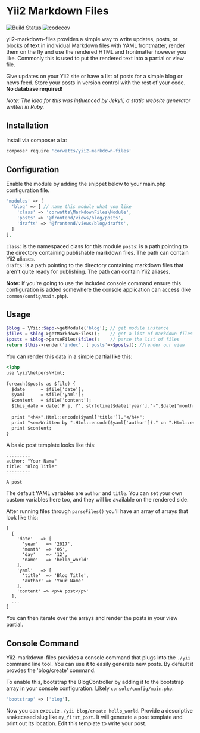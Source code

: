 # Yii2 Markdown Files

[![Build Status](https://travis-ci.org/CorWatts/yii2-markdown-files.svg?branch=master)](https://travis-ci.org/CorWatts/yii2-markdown-files)
[![codecov](https://codecov.io/gh/CorWatts/yii2-markdown-files/branch/master/graph/badge.svg)](https://codecov.io/gh/CorWatts/yii2-markdown-files)

yii2-markdown-files provides a simple way to write updates, posts, or blocks of text in individual Markdown files with YAML frontmatter, render them on the fly and use the rendered HTML and frontmatter however you like. Commonly this is used to put the rendered text into a partial or view file.

Give updates on your Yii2 site or have a list of posts for a simple blog or news feed. Store your posts in version control with the rest of your code. **No database required!**

_Note: The idea for this was influenced by Jekyll, a static website generator written in Ruby._

## Installation
Install via composer a la:  
```bash
composer require 'corwatts/yii2-markdown-files'
```

## Configuration
Enable the module by adding the snippet below to your main.php configuration file. 

```php
'modules' => [
  'blog' => [ // name this module what you like
    'class' => 'corwatts\MarkdownFiles\Module',
    'posts' => '@frontend/views/blog/posts',
    'drafts' => '@frontend/views/blog/drafts',
  ]
],
```
`class`: is the namespaced class for this module
`posts`: is a path pointing to the directory containing publishable markdown files. The path can contain Yii2 aliases.  
`drafts`: is a path pointing to the directory containing markdown files that aren't quite ready for publishing. The path can contain Yii2 aliases.  

**Note:** If you're going to use the included console command ensure this configuration is added somewhere the console application can access (like `common/config/main.php`).

## Usage
```php
$blog = \Yii::$app->getModule('blog'); // get module instance
$files = $blog->getMarkdownFiles();    // get a list of markdown files
$posts = $blog->parseFiles($files);    // parse the list of files
return $this->render('index', ['posts'=>$posts]); //render our view
```

You can render this data in a simple partial like this:

```html
<?php
use \yii\helpers\Html;

foreach($posts as $file) {
  $date      = $file['date'];
  $yaml      = $file['yaml'];
  $content   = $file['content'];
  $this_date = date('F j, Y', strtotime($date['year']."-".$date['month']."-".$date['day']));
  
  print "<h4>".Html::encode($yaml['title'])."</h4>";
  print "<em>Written by ".Html::encode($yaml['author'])." on ".Html::encode($this_date)."</em>";
  print $content;
}
```

A basic post template looks like this:
```
---------
author: "Your Name"
title: "Blog Title"
---------

A post
```

The default YAML variables are `author` and `title`. You can set your own custom variables here too, and they will be available on the rendered side.

After running files through `parseFiles()` you'll have an array of arrays that look like this:
```
[
  [
    'date'   => [
      'year'   => '2017',
      'month'  => '05',
      'day'    => '12',
      'name'   => 'hello_world'
    ],
    'yaml'   => [
      'title'  => 'Blog Title',
      'author' => 'Your Name'
    ],
    'content' => <p>A post</p>'
  ],
  ...
]
```

You can then iterate over the arrays and render the posts in your view partial.



## Console Command
Yii2-markdown-files provides a console command that plugs into the `./yii` command line tool. You can use it to easily generate new posts. By default it provdes the 'blog/create' command.

To enable this, bootstrap the BlogController by adding it to the bootstrap array in your console configuration. Likely `console/config/main.php`:

```php
'bootstrap' => ['blog'],
```

Now you can execute `./yii blog/create hello_world`. Provide a descriptive snakecased slug like `my_first_post`. It will generate a post template and print out its location. Edit this template to write your post.
